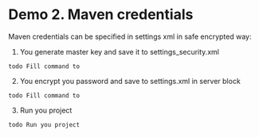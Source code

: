 # Demo 2. Maven credentials

Maven credentials can be specified in settings xml in safe encrypted way:
1. You generate master key and save it to settings_security.xml
````
todo Fill command to 
````
2. You encrypt you password and save to settings.xml in server block
````
todo Fill command to 
````
3. Run you project
````
todo Run you project
````